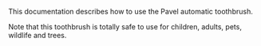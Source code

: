 This documentation describes how to use the Pavel automatic
toothbrush.

Note that this toothbrush is totally safe to use for children,
adults, pets, wildlife and trees.
